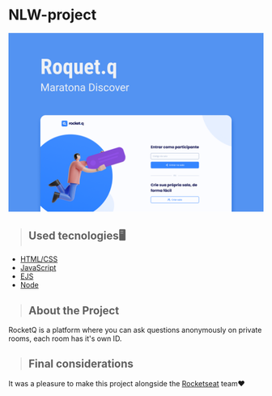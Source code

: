 # NLW-project

<img src="public/images/Rocket.qCapaNLW.png" alt="foto capa RocketQ" max-width="100%"/>

> <h2> Used tecnologies🖥️ </h2>

<ul>
  <li><a href="https://www.w3.org/standards/webdesign/htmlcss.html">HTML/CSS</a></li>
  <li><a href="https://developer.mozilla.org/pt-BR/docs/Web/JavaScript">JavaScript</a></li>
  <li><a href="https://expressjs.com/">EJS</a></li>
  <li><a href="https://nodejs.org/en/">Node</a></li>
</ul>

> <h2> About the Project </h2>

<p>RocketQ is a platform where you can ask questions anonymously on private rooms, each room has it's own ID.</p>

> <h2>Final considerations</h2>

<p>It was a pleasure to make this project alongside the <a href="https://app.rocketseat.com.br/">Rocketseat<a> team❤️</p>
